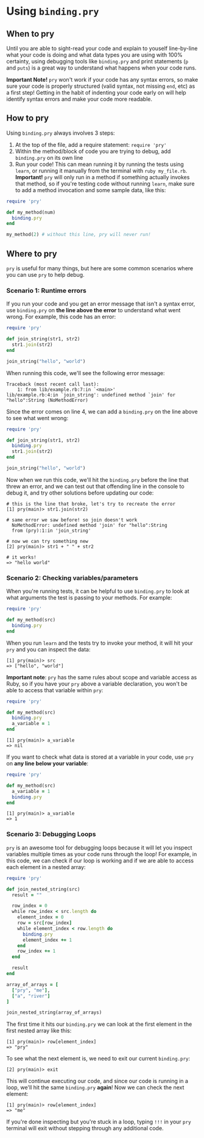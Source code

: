 # Using `binding.pry`

## When to pry

Until you are able to sight-read your code and explain to youself line-by-line what your code is doing and what data types you are using with 100% certainty, using debugging tools like `binding.pry` and print statements (`p` and `puts`) is a great way to understand what happens when your code runs.

**Important Note!** `pry` won't work if your code has any syntax errors, so make sure your code is properly structured (valid syntax, not missing `end`, etc) as a first step! Getting in the habit of indenting your code early on will help identify syntax errors and make your code more readable.

## How to pry

Using `binding.pry` always involves 3 steps:

1. At the top of the file, add a require statement: `require 'pry'`
2. Within the method/block of code you are trying to debug, add `binding.pry` on its own line
3. Run your code! This can mean running it by running the tests using `learn`, or running it manually from the terminal with `ruby my_file.rb`. **Important!** `pry` will only run in a method if something actually invokes that method, so if you're testing code without running `learn`, make sure to add a method invocation and some sample data, like this:

```rb
require 'pry'

def my_method(num)
  binding.pry
end

my_method(2) # without this line, pry will never run!
```

## Where to pry

`pry` is useful for many things, but here are some common scenarios where you can use `pry` to help debug. 

### Scenario 1: Runtime errors

If you run your code and you get an error message that isn't a syntax error, use `binding.pry` on **the line above the error** to understand what went wrong. For example, this code has an error:

```rb
require 'pry'

def join_string(str1, str2)
  str1.join(str2)
end

join_string("hello", "world")
```

When running this code, we'll see the following error message:

```
Traceback (most recent call last):
    1: from lib/example.rb:7:in `<main>'
lib/example.rb:4:in `join_string': undefined method `join' for "hello":String (NoMethodError)
```

Since the error comes on line 4, we can add a `binding.pry` on the line above to see what went wrong:

```rb
require 'pry'

def join_string(str1, str2)
  binding.pry
  str1.join(str2)
end

join_string("hello", "world")
```

Now when we run this code, we'll hit the `binding.pry` before the line that threw an error, and we can test out that offending line in the console to debug it, and try other solutions before updating our code:

```
# this is the line that broke, let's try to recreate the error
[1] pry(main)> str1.join(str2)        

# same error we saw before! so join doesn't work 
  NoMethodError: undefined method 'join' for "hello":String
  from (pry):1:in 'join_string'

# now we can try something new
[2] pry(main)> str1 + " " + str2

# it works!                  
=> "hello world"                                           
```

### Scenario 2: Checking variables/parameters

When you're running tests, it can be helpful to use `binding.pry` to look at what arguments the test is passing to your methods. For example:

```rb
require 'pry'

def my_method(src)
  binding.pry
end
```

When you run `learn` and the tests try to invoke your method, it will hit your `pry` and you can inspect the data:

```
[1] pry(main)> src
=> ["hello", "world"]
```

**Important note**: `pry` has the same rules about scope and variable access as Ruby, so if you have your `pry` above a variable declaration, you won't be able to access that variable within `pry`:

```rb
require 'pry'

def my_method(src)
  binding.pry
  a_variable = 1
end
```

```
[1] pry(main)> a_variable
=> nil
```

If you want to check what data is stored at a variable in your code, use `pry` on **any line below your variable**:

```rb
require 'pry'

def my_method(src)
  a_variable = 1
  binding.pry
end
```

```
[1] pry(main)> a_variable
=> 1
```

### Scenario 3: Debugging Loops

`pry` is an awesome tool for debugging loops because it will let you inspect variables multiple times as your code runs through the loop! For example, in this code, we can check if our loop is working and if we are able to access each element in a nested array:

```rb
require 'pry'

def join_nested_string(src)
  result = ""

  row_index = 0
  while row_index < src.length do
    element_index = 0
    row = src[row_index]
    while element_index < row.length do
      binding.pry
      element_index += 1
    end
    row_index += 1
  end

  result
end

array_of_arrays = [
  ["pry", "me"],
  ["a", "river"]
]

join_nested_string(array_of_arrays)
```

The first time it hits our `binding.pry` we can look at the first element in the first nested array like this:

```
[1] pry(main)> row[element_index]
=> "pry"
```

To see what the next element is, we need to exit our current `binding.pry`:

```
[2] pry(main)> exit
```

This will continue executing our code, and since our code is running in a loop, we'll hit the same `binding.pry` **again**! Now we can check the next element:

```
[1] pry(main)> row[element_index]
=> "me"
```

If you're done inspecting but you're stuck in a loop, typing `!!!` in your `pry` terminal will exit without stepping through any additional code.